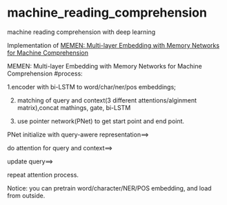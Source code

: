 # machine_reading_comprehension
machine reading comprehension with deep learning

Implementation of <a href='https://arxiv.org/pdf/1707.09098.pdf'>MEMEN: Multi-layer Embedding with Memory Networks for Machine Comprehension</a>


MEMEN: Multi-layer Embedding with Memory Networks for Machine Comprehension #process: 

1.encoder with bi-LSTM to word/char/ner/pos embeddings; 

2. matching of query and context(3 different attentions/alginment matrix),concat mathings, gate, bi-LSTM 

3. use pointer network(PNet) to get start point and end point. 

PNet initialize with query-awere representation==>

do attention for query and context==>

update query==> 

repeat attention process. 

Notice: you can pretrain word/character/NER/POS embedding, and load from outside.



